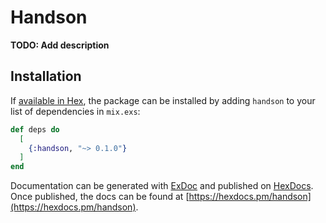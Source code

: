 # Handson

**TODO: Add description**

## Installation

If [available in Hex](https://hex.pm/docs/publish), the package can be installed
by adding `handson` to your list of dependencies in `mix.exs`:

```elixir
def deps do
  [
    {:handson, "~> 0.1.0"}
  ]
end
```

Documentation can be generated with [ExDoc](https://github.com/elixir-lang/ex_doc)
and published on [HexDocs](https://hexdocs.pm). Once published, the docs can
be found at [https://hexdocs.pm/handson](https://hexdocs.pm/handson).

